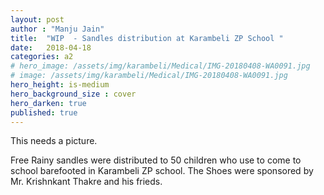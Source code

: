 ```yaml
---
layout: post
author : "Manju Jain"
title:  "WIP  - Sandles distribution at Karambeli ZP School "
date:   2018-04-18 
categories: a2
# hero_image: /assets/img/karambeli/Medical/IMG-20180408-WA0091.jpg
# image: /assets/img/karambeli/Medical/IMG-20180408-WA0091.jpg
hero_height: is-medium
hero_background_size : cover
hero_darken: true
published: true
---
```


This needs a picture.

Free Rainy sandles were distributed to 50 children who use to come to school barefooted in Karambeli ZP school. The Shoes were sponsored by Mr. Krishnkant Thakre and his frieds.